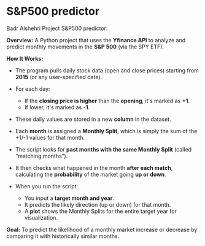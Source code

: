 # S&P500 predictor


Badr Alshehri Project S&P500 predictor:


**Overview:**
A Python project that uses the **Yfinance API** to analyze and predict monthly movements in the **S\&P 500** (via the SPY ETF).

**How It Works:**

* The program pulls daily stock data (open and close prices) starting from **2015** (or any user-specified date).
* For each day:

  * If the **closing price is higher** than the **opening**, it's marked as **+1**.
  * If lower, it's marked as **-1**.
* These daily values are stored in a new **column** in the dataset.
* Each **month** is assigned a **Monthly Split**, which is simply the sum of the +1/-1 values for that month.
* The script looks for **past months with the same Monthly Split** (called “matching months”).
* It then checks what happened in the month **after each match**, calculating the **probability** of the market going **up or down**.
* When you run the script:

  * You input a **target month and year**.
  * It predicts the likely direction (up or down) for that month.
  * A **plot** shows the Monthly Splits for the entire target year for visualization.

**Goal:**
To predict the likelihood of a monthly market increase or decrease by comparing it with historically similar months.

